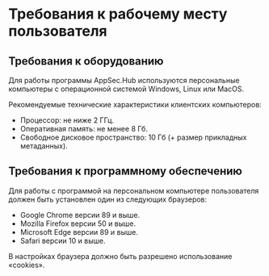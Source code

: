 # Требования к рабочему месту пользователя

## Требования к оборудованию

Для работы программы AppSec.Hub используются персональные компьютеры с операционной системой Windows, Linux или MacOS.

Рекомендуемые технические характеристики клиентских компьютеров:

* Процессор: не ниже 2 ГГц.
* Оперативная память: не менее 8 Гб.
* Свободное дисковое пространство: 10 Гб (+ размер прикладных метаданных).

## Требования к программному обеспечению

Для работы с программой на персональном компьютере пользователя должен быть установлен один из следующих браузеров:

* Google Chrome версии 89 и выше.
* Mozilla Firefox версии 50 и выше.
* Microsoft Edge версии 89 и выше.
* Safari версии 10 и выше.

В настройках браузера должно быть разрешено использование «cookies».